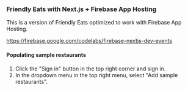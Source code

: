### Friendly Eats with Next.js + Firebase App Hosting

This is a version of Friendly Eats optimized to work with Firebase App Hosting.

https://firebase.google.com/codelabs/firebase-nextjs-dev-events

#### Populating sample restaurants

1. Click the "Sign in" button in the top right corner and sign in.
2. In the dropdown menu in the top right menu, select "Add sample restaurants".
